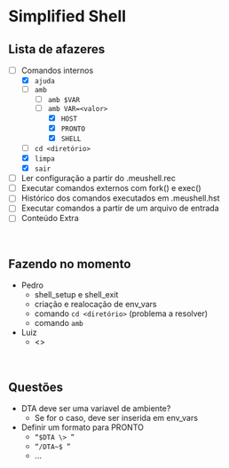 # Simplified Shell

## Lista de afazeres
- [ ] Comandos internos
    - [x] `ajuda`
    - [ ] `amb`
        - [ ] `amb $VAR`
        - [ ] `amb VAR=<valor>`
            - [x] `HOST`
            - [x] `PRONTO`
            - [x] `SHELL`
    - [ ] `cd <diretório>`
    - [x] `limpa`
    - [x] `sair`
- [ ] Ler configuração a partir do .meushell.rec
- [ ] Executar comandos externos com fork() e exec()
- [ ] Histórico dos comandos executados em .meushell.hst
- [ ] Executar comandos a partir de um arquivo de entrada
- [ ] Conteúdo Extra

<br>

## Fazendo no momento
- Pedro
    - shell_setup e shell_exit
    - criação e realocação de env_vars
    - comando `cd <diretório>` (problema a resolver)
    - comando `amb`
- Luiz
    - <>

<br>

## Questões
- DTA deve ser uma variavel de ambiente?
    - Se for o caso, deve ser inserida em env_vars
- Definir um formato para PRONTO
    - `“$DTA \> ”`
    - `“/DTA~$ ”`
    - ...